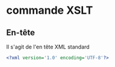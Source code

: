 # commande XSLT  

## En-tête
Il s'agit de l'en tête XML standard
```XML
<?xml version='1.0' encoding='UTF-8'?>
``` 

